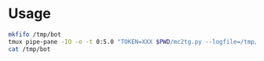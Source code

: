 # Usage

```sh
mkfifo /tmp/bot
tmux pipe-pane -IO -o -t 0:5.0 "TOKEN=XXX $PWD/mc2tg.py --logfile=/tmp/bot"
cat /tmp/bot
```
